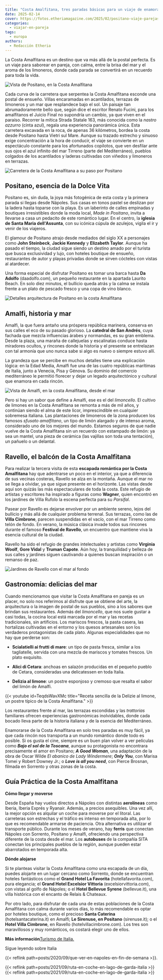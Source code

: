 ```yaml
---
title: "Costa Amalfitana, tres paradas básicas para un viaje de enamorados"
date: 2025-02-14
cover: https://fotos.etheriamagazine.com/2025/02/positano-viaje-parejas.jpeg
categories: 
  - viajar-en-pareja
tags: 
  - europa
authors: 
  - Redacción Etheria
---
```


La Costa Amalfitana es un destino que va más allá de la postal perfecta. Es un viaje 
para saborear en pareja, con calma, entre la brisa del mar y el aroma de los limoneros, 
donde cada parada se convertirá en un recuerdo para toda la vida. 

![Vista de Positano, en la Costa Amalfitana](https://fotos.etheriamagazine.com/2025/02/positano-viaje-parejas.jpeg "Villa de Positano. © Sander Crombach/ Unsplash")

Cada curva de la carretera que serpentea la Costa Amalfitana esconde una postal de 
ensueño. Villas encaramadas en acantilados, terrazas de limoneros y un mar que 
resplandece bajo el sol. Un paisaje tan abrumadoramente bello que, según dice el 
escritor Renato Fucini, para los amalfitanos el Juicio Final no supondría un cambio, ya 
que viven en el paraíso. Recorrer la mítica Strada Statale 163, más conocida como la 
_nastro azzurro_ (cinta azul), regala una experiencia panorámica única. Esta carretera 
excavada en la roca, de apenas 36 kilómetros, bordea la costa desde Positano hasta 
Vietri sul Mare. Aunque su trazado estrecho y sinuoso exige concentración a la hora de 
conducir, el viaje se convierte en un espectáculo constante para los afortunados 
copilotos, que ven desfilar ante sus ojos el azul infinito del mar Tirreno (parte del 
Mediterráneo), pueblos colgados de los acantilados y laderas cultivadas con viñedos y 
limoneros en terrazas. 

![Carretera de la Costa Amalfitana a su paso por Positano](https://fotos.etheriamagazine.com/2025/02/carretera-costa-amalfitana-positano.jpeg "El zigzagueo de la carretera regala sorpresas en cada recodo. © Christopher Chan/ Unsplash")

## Positano, esencia de la Dolce Vita

Positano es, sin duda, la joya más fotogénica de esta costa y la primera parada si 
llegas desde Nápoles. Sus casas en tonos pastel se deslizan por la ladera hasta toparse 
con la playa. Es un laberinto de calles empinadas y boutiques irresistibles donde la 
moda local, _Made in Positano_, invita a llevarse a casa un pedacito de este romántico 
lugar. En el centro, la **iglesia de Santa Maria dell'Assunta**, con su icónica cúpula 
de azulejos, vigila el ir y venir de los viajeros. 

El glamour de Positano atrajo desde mediados del siglo XX a personajes como **John 
Steinbeck**, **Jackie Kennedy** y **Elizabeth Taylor**. Aunque ha pasado el tiempo, la 
ciudad sigue siendo un destino amado por el turista que busca exclusividad y lujo, con 
hoteles boutique de ensueño, restaurantes de autor y playas privadas donde se sirven 
cócteles con vistas al atardecer. 

Una forma especial de disfrutar Positano es tomar una barca hasta **Da Adolfo** 
(daadolfo.com), un pequeño restaurante en la apartada Laurito Beach. En solo diez 
minutos, el bullicio queda atrás y la calma se instala frente a un plato de pescado 
fresco y una copa de vino blanco. 

![Detalles arquitectura de Positano en la costa Amalfitana](https://fotos.etheriamagazine.com/2025/02/positano-italia-luna-miel.jpeg "De Positano te enamoras a cada paso. © Nella N/ Unsplash")

## Amalfi, historia y mar

Amalfi, la que fuera antaño una próspera república marinera, conserva en sus calles el 
eco de su pasado glorioso. La **catedral de San Andrés**, cuya fachada que mezcla 
influencias árabes y normandas, es su gran emblema. Desde la plaza, una maraña de 
callejuelas y escalinatas conduce hasta miradores ocultos, y rincones donde la historia 
y el presente se entrelazan con tal armonía que uno nunca sabe si algo es nuevo o 
siempre estuvo allí. 

La grandeza que se percibe en muchos detalles tiene una explicación lógica: en la Edad 
Media, Amalfi fue una de las cuatro repúblicas marítimas de Italia, junto a Venecia, 
Pisa y Génova. Su dominio del comercio mediterráneo le permitió florecer y dejar un 
legado arquitectónico y cultural que enamora en cada rincón. 

![Vista de Amalfi, en la costa Amalfitana, desde el mar](https://fotos.etheriamagazine.com/2025/02/amalfi-italia-viajes-pareja.jpeg "Amalfi vista desde el mar. © Tom Podmore/ Unsplash")

Pero si hay un sabor que define a Amalfi, ese es el del _limoncello_. El cultivo de 
limones en la Costa Amalfitana se remonta a más de mil años, y continúan siendo el alma 
de este licor, imprescindible en cualquier sobremesa italiana. Las plantaciones de 
limoneros de la zona producen los famosos _sfusato amalfitano_, un tipo de limón 
alargado y de intenso aroma, considerado uno de los mejores del mundo. Estamos seguros 
de que nadie vuelve de la Costa Amalfitana sin un recuerdo con estampado de limón: ya 
sea un mantel, una pieza de cerámica (las vajillas son toda una tentación), un pañuelo o 
un delantal. 

## Ravello, el balcón de la Costa Amalfitana

Para realizar la tercera visita de esta **escapada romántica por la Costa Amalfitana** 
hay que adentrarse un poco en el interior, ya que a diferencia de sus vecinas costeras, 
Ravello se alza en la montaña. Aunque el mar no se llega a olvidar, ya que sigue 
presente en el horizonte. Las vistas desde aquí son quizás las más espectaculares de 
toda la costa. Este refugio de artistas y escritores ha inspirado a figuras como 
**Wagner**, quien encontró en los jardines de Villa Rufolo la escena perfecta para su 
_Parsifal_. 

Pasear por Ravello es dejarse envolver por un ambiente sereno, lejos del bullicio y más 
allá de cualquier problema terrenal. Sus terrazas, como las de **Villa Cimbrone**, 
parecen suspendidas en el vacío, con el mar Tirreno como telón de fondo. En verano, la 
música clásica invade todos sus rincones durante el famoso **Festival de Ravello**, un 
encuentro que mantiene viva la esencia cultural de la ciudad. 

Ravello ha sido el refugio de grandes intelectuales y artistas como **Virginia Woolf**, 
**Gore Vidal** y **Truman Capote**. Aún hoy, la tranquilidad y belleza de sus calles y 
jardines siguen cautivando a quienes buscan inspiración o un remanso de paz. 

![Jardines de Ravello con el mar al fondo](https://fotos.etheriamagazine.com/2025/02/ravello-costa-amalfitana.jpeg "Las mejores panorámicas de la Costa Amalfitana se obtienen desde Ravello. © Nella N/ Unsplash")

## Gastronomía: delicias del mar

Cuando mencionamos que visitar la Costa Amalfitana en pareja es un placer, no solo nos 
referimos al disfrute que se obtiene del arte, la arquitectura o la imagen de postal de 
sus pueblos, sino a los sabores que brindan sus restaurantes. Además del _limoncello_, 
que nos suele gustar a casi todas, la cocina local está marcada por el mar y las recetas 
tradicionales, sin artificios. Los mariscos frescos, la pasta casera, las hortalizas 
cultivadas en el entorno y los quesos artesanales son los verdaderos protagonistas de 
cada plato. Algunas especialidades que no hay que perderse son: 

- **Scialatielli ai frutti di mare**: un tipo de pasta fresca, similar a los 
tagliatelle, servida con una mezcla de mariscos y tomates frescos. Un plato exquisito. 

- **Alici di Cetara**: anchoas en salazón producidas en el pequeño pueblo de Cetara, 
consideradas una delicatessen en toda Italia. 

- **Delizia al limone**: un postre esponjoso y cremoso que resalta el sabor del limón de 
Amalfi. 

{{< youtube id=TeqdsWavXMc title="Receta sencilla de la Delizie al limone, un postre típico de la Costa Amalfitana." >}}

Los restaurantes frente al mar, las terrazas escondidas y las _trattorias_ familiares 
ofrecen experiencias gastronómicas inolvidables, donde cada bocado lleva parte de la 
historia italiana y de la esencia del Mediterráneo. 

Enamorarse de la Costa Amalfitana en solo tres paradas es muy fácil, ya que cada rincón 
nos transporta a un mundo romántico donde todo es posible. Si os gusta el cine, siempre 
es un buen plan volver a ver películas como _**Bajo el sol de la Toscana**_, aunque su 
protagonista no encontrara precisamente el amor en Positano; **_A Good Woman_**, una 
adaptación de la obra de Oscar Wilde _El abanico de Lady Windermere_; **_Only You_**, 
con Marisa Tomei y Robert Downey Jr.; o **_Love is all you need_**, con Pierce Brosnan, 
filmada en Sorrento y otras zonas de la costa. 

## Guía Práctica de la Costa Amalfitana

**Cómo llegar y moverse** 

Desde España hay vuelos directos a Nápoles con distintas **aerolíneas** como Iberia, 
Iberia Exprés y Ryanair. Además, a precios asequibles. Una vez allí, la mejor opción es 
alquilar un coche para moverse por el litoral. Las carreteras son estrechas y el tráfico 
es intenso en temporada alta, por lo que es recomendable armarse de paciencia. Otra 
alternativa es utilizar el transporte público. Durante los meses de verano, hay 
**ferris** que conectan Nápoles con Sorrento, Positano y Amalfi, ofreciendo una 
perspectiva diferente de la costa desde el mar. Los **autobuses** de la compañía SITA 
conectan los principales pueblos de la región, aunque pueden estar abarrotados en 
temporada alta. 

**Dónde alojarse** 

Si te planteas visitar la Costa Amalfitana como una escapada de un día, puedes alojarte 
en un lugar cercano como Sorrento, donde se encuentran hoteles fantásticos como el 
**Grand Hotel La Favorita** (hotellafavorita.com), pura elegancia; el **Grand Hotel 
Excelsior Vittoria** (excelsiorvittoria.com), con vistas al golfo de Nápoles; o el 
**Hotel Bellevue Syrene** (bellevue.it), una villa histórica con el encanto de Relais & 
Chateaux. 

Por otro lado, para disfrutar de cada una de estas poblaciones de la Costa Amalfitana 
con calma durante varios días, lo más recomendable es optar por hoteles boutique, como 
el precioso **Santa Caterina** (hotelsantacaterina.it) en Amalfi; **Le Sirenuse, en 
Positano** (sirenuse.it); o el **Hotel Villa Cimbrone**, en Ravello 
(hotelvillacimbrone.com). Los tres son maravillosos y muy románticos, os costará elegir 
uno de ellos. 

**Más información**[Turismo de Italia.](http://www.italia.it) 

Sigue leyendo sobre Italia 

{{< reflink path=posts/2020/09/que-ver-en-napoles-en-fin-de-semana >}}. 

{{< reflink path=posts/2021/09/ruta-en-coche-en-lago-de-garda-italia >}}{{< reflink 
path=posts/2021/09/ruta-en-coche-en-lago-de-garda-italia >}}
